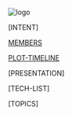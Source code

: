![logo](https://github.com/trekshcool/Ironman3/blob/master/Image/Screen%20Shot%202018-09-30%20at%2022.25.20.png)

[INTENT]

[MEMBERS](https://github.com/trekshcool/Ironman3/blob/master/title) 

[PLOT-TIMELINE](https://trekshcool.github.io/Ironman3/timeline)

[PRESENTATION]

[TECH-LIST]

[TOPICS]




